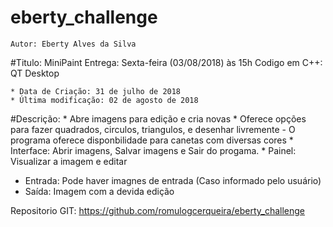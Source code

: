 # eberty_challenge
	Autor: Eberty Alves da Silva

#Titulo: MiniPaint
    Entrega: Sexta-feira (03/08/2018) às 15h
    Codigo em C++: QT Desktop

    * Data de Criação: 31 de julho de 2018
    * Última modificação: 02 de agosto de 2018


#Descrição:
      * Abre imagens para edição e cria novas
      * Oferece opções para fazer quadrados, circulos, triangulos, e desenhar livremente
        -  O programa oferece disponbilidade para canetas com diversas cores
      * Interface: Abrir imagens, Salvar imagens e Sair do progama.
      * Painel: Visualizar a imagem e editar
 
 * Entrada:  Pode haver imagnes de entrada (Caso informado pelo usuário)
 * Saída:    Imagem com a devida edição
 
 Repositorio GIT: https://github.com/romulogcerqueira/eberty_challenge

